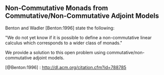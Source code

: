 Non-Commutative Monads from Commutative/Non-Commutative Adjoint Models
----------------------------------------------------------------------

Benton and Wadler [Benton:1996] state the following:

"We do not yet know if it is possible to define a non-commutative linear calculus which corresponds to a wider class of monads."

We provide a solution to this open problem using commutative/non-commutative adjoint models.

[@Benton:1996] : http://dl.acm.org/citation.cfm?id=788785
